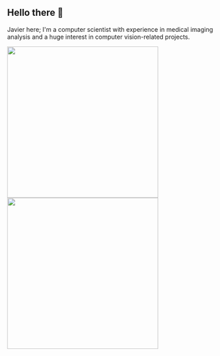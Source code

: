 ## Hello there 👋

Javier here; I'm a computer scientist with experience in medical imaging analysis and a huge interest in computer vision-related projects.

<!-- GitHub stats from https://github.com/anuraghazra/github-readme-stats -->
<a href="https://github.com/anuraghazra/github-readme-stats">
  <img height=350 align="center" src="https://github-readme-stats.vercel.app/api?username=guaje&show=reviews,discussions_started,discussions_answered,prs_merged,prs_merged_percentage&show_icons=true&theme=transparent&hide_rank=true&custom_title=Some%20GitHub%20Stats:&text_bold=false" />
</a>
<a href="https://github.com/anuraghazra/github-readme-stats">
  <img height=350 align="center" src="https://github-readme-stats.vercel.app/api/wakatime?username=guaje&layout=compact&theme=transparent&custom_title=Some%20WakaTime%20Stats%20(last%20year):" />
</a>

<!--
TODO: Deploy own instance to show private statistics
[![Javier's GitHub stats](https://github-readme-stats.vercel.app/api?username=guaje&show=reviews,discussions_started,discussions_answered,prs_merged,prs_merged_percentage&show_icons=true&theme=transparent&hide_rank=true&custom_title=Some%20GitHub%20Stats:&text_bold=false)](https://github.com/anuraghazra/github-readme-stats)
-->

<!--
[![Javier's WakaTime stats](https://github-readme-stats.vercel.app/api/wakatime?username=guaje&layout=compact&theme=transparent&custom_title=Some%20WakaTime%20Stats:)](https://github.com/anuraghazra/github-readme-stats)
-->

<!--
TODO: Deploy own instance to show private statistics
[![Top Langs](https://github-readme-stats.vercel.app/api/top-langs/?username=guaje&layout=compact&theme=transparent)](https://github.com/anuraghazra/github-readme-stats)
 -->
